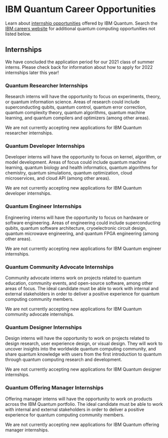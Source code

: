 # IBM Quantum Career Opportunities

Learn about [internship opportunities](https://www.ibm.com/quantum-computing/internship/) offered by IBM Quantum. Search the [IBM careers website](http://ibm.biz/quantum-careers) for additional quantum computing opportunities not listed below.

## Internships

We have concluded the application period for our 2021 class of summer interns. Please check back for information about how to apply for 2022 internships later this year!

### Quantum Researcher Internships

Research interns will have the opportunity to focus on experiments, theory, or quantum information science. Areas of research could include superconducting qubits, quantum control, quantum error correction, quantum complexity theory, quantum algorithms, quantum machine learning, and quantum compilers and optimizers (among other areas).

We are not currently accepting new applications for IBM Quantum researcher internships.

### Quantum Developer Internships

Developer interns will have the opportunity to focus on kernel, algorithm, or model development. Areas of focus could include quantum machine learning, quantum biology and health informatics, quantum algorithms for chemistry, quantum simulations, quantum optimization, cloud microservices, and cloud API (among other areas).

We are not currently accepting new applications for IBM Quantum developer internships.


### Quantum Engineer Internships

Engineering interns will have the opportunity to focus on hardware or software engineering. Areas of engineering could include superconducting qubits, quantum software architecture, cryoelectronic circuit design, quantum microwave engineering, and quantum FPGA engineering (among other areas).

We are not currently accepting new applications for IBM Quantum engineer internships.


### Quantum Community Advocate Internships

Community advocate interns work on projects related to quantum education, community events, and open-source software, among other areas of focus. The ideal candidate must be able to work with internal and external stakeholders in order to deliver a positive experience for quantum computing community members.

We are not currently accepting new applications for IBM Quantum community advocate internships.


### Quantum Designer Internships

Design interns will have the opportunity to work on projects related to design research, user experience design, or visual design. They will work to uncover insights into the worldwide quantum computing community, and share quantum knowledge with users from the first introduction to quantum through quantum computing research and development.

We are not currently accepting new applications for IBM Quantum designer internships.


### Quantum Offering Manager Internships

Offering manager interns will have the opportunity to work on products across the IBM Quantum portfolio. The ideal candidate must be able to work with internal and external stakeholders in order to deliver a positive experience for quantum computing community members.

We are not currently accepting new applications for IBM Quantum offering manager internships.


